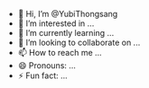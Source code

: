 - 👋 Hi, I’m @YubiThongsang
- 👀 I’m interested in ...
- 🌱 I’m currently learning ...
- 💞️ I’m looking to collaborate on ...
- 📫 How to reach me ...
- 😄 Pronouns: ...
- ⚡ Fun fact: ...

<!---
YubiThongsang/YubiThongsang is a ✨ special ✨ repository because its `README.md` (this file) appears on your GitHub profile.
You can click the Preview link to take a look at your changes.
--->
